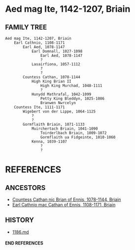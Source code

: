 # Aed mag Ite, 1142-1207, Briain

## FAMILY TREE

```
Aed mag Ite, 1142-1207, Briain
	Earl Cathnio, 1108-1171
		Earl Aed, 1078-1147
			Earl Domnall, 1027-1098
				Earl Aed, 1078-1147
				?
			Lasairfiona, 1057-1112
				?
				?
		Countess Cathan, 1078-1144
			High King Brian II
				High King Murchad, 1048-1111
				?
			Hunydd Mathrafal, 1042-1099
				Petty King Bleddyn, 1025-1086
				Branwen Nwrcelyn
	Countess Ite, 1111-1171
		Wigebert von der Lippe, 1064-1125
			?
			?
		Gormflaith Briain, 1071-1133
			Muirchertach Briain, 1041-1090
				Toirderlbach Briain, 1009-1072
				Gormflaith ua Fidgeinte, 1010-1060
			Kenna, 1039-1107
				?
				?
```


# REFERENCES

## ANCESTORS
* [Countess Cathan nic Brian of Ennis, 1078-1144, Briain](cathan_nic_brian_1078.md)
* [Earl Cathnio mac Cathan of Ennis, 1108-1171, Briain](cathnio_mac_cathan_1108.md)

## HISTORY
* [1186.md](../h/1186.md)
#### END REFERENCES
